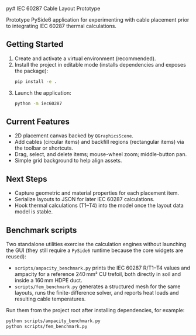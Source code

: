py# IEC 60287 Cable Layout Prototype

Prototype PySide6 application for experimenting with cable placement prior to integrating IEC 60287 thermal calculations.

## Getting Started

1. Create and activate a virtual environment (recommended).
2. Install the project in editable mode (installs dependencies and exposes the package):
   ```bash
   pip install -e .
   ```
3. Launch the application:
   ```bash
   python -m iec60287
   ```

## Current Features

- 2D placement canvas backed by `QGraphicsScene`.
- Add cables (circular items) and backfill regions (rectangular items) via the toolbar or shortcuts.
- Drag, select, and delete items; mouse-wheel zoom; middle-button pan.
- Simple grid background to help align assets.

## Next Steps

- Capture geometric and material properties for each placement item.
- Serialize layouts to JSON for later IEC 60287 calculations.
- Hook thermal calculations (T1–T4) into the model once the layout data model is stable.

## Benchmark scripts

Two standalone utilities exercise the calculation engines without launching the GUI (they still require a `PySide6` runtime because the core widgets are reused):

- `scripts/ampacity_benchmark.py` prints the IEC 60287 R/T1–T4 values and ampacity for a reference 240 mm² CU trefoil, both directly in soil and inside a 160 mm HDPE duct.
- `scripts/fem_benchmark.py` generates a structured mesh for the same layouts, runs the finite-difference solver, and reports heat loads and resulting cable temperatures.

Run them from the project root after installing dependencies, for example:

```bash
python scripts/ampacity_benchmark.py
python scripts/fem_benchmark.py
```
